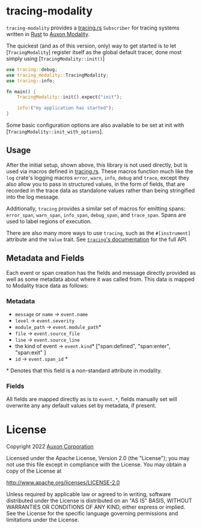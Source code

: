 # tracing-modality

`tracing-modality` provides a [tracing.rs] `Subscriber` for tracing systems
written in [Rust] to [Auxon Modality](https://auxon.io).

[tracing.rs]: https://tracing.rs
[Rust]: https://www.rust-lang.org/

The quickest (and as of this version, only) way to get started is to let
[`TracingModality`] register itself as the global default tracer, done most
simply using [`TracingModality::init()`]

```rust
use tracing::debug;
use tracing_modality::TracingModality;
use tracing::info;

fn main() {
    TracingModality::init().expect("init");

    info!("my application has started");
}
```

Some basic configuration options are also available to be set at init with
[`TracingModality::init_with_options`].

## Usage

After the initial setup, shown above, this library is not used directly, but is
used via macros defined in [tracing.rs]. These macros function much like the
`log` crate's logging macros `error`, `warn`, `info`, `debug` and `trace`,
except they also allow you to pass in structured values, in the form of fields,
that are recorded in the trace data as standalone values rather than being
stringified into the log message.

Additionally, `tracing` provides a similar set of macros for emitting spans:
`error_span`, `warn_span`, `info_span`, `debug_span`, and `trace_span`. Spans
are used to label regions of execution.

There are also many more ways to use `tracing`, such as the `#[instrument]`
attribute and the `Value` trait. See [`tracing`'s documentation][tracing docs]
for the full API.

[tracing docs]: https://docs.rs/tracing/latest/tracing/

## Metadata and Fields

Each event or span creation has the fields and message directly provided as
well as some metadata about where it was called from. This data is mapped to
Modality trace data as follows:

### Metadata

* `message` or `name` -> `event.name`
* `level` -> `event.severity`
* `module_path` -> `event.module_path`\*
* `file` -> `event.source_file`
* `line` -> `event.source_line`
* the kind of event -> `event.kind`\* ["span:defined", "span:enter",
  "span:exit" ]
* `id` -> `event.span_id` \*

\* Denotes that this field is a non-standard attribute in modality.

### Fields

All fields are mapped directly as is to `event.*`, fields manually set will
overwrite any any default values set by metadata, if present.

# License

Copyright 2022 [Auxon Corporation](https://auxon.io)

Licensed under the Apache License, Version 2.0 (the "License"); you may not use
this file except in compliance with the License.  You may obtain a copy of the
License at

<http://www.apache.org/licenses/LICENSE-2.0>

Unless required by applicable law or agreed to in writing, software distributed
under the License is distributed on an "AS IS" BASIS, WITHOUT WARRANTIES OR
CONDITIONS OF ANY KIND, either express or implied.  See the License for the
specific language governing permissions and limitations under the License.
